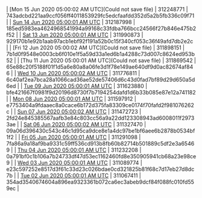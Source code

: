 | [Mon 15 Jun 2020 05:00:02 AM UTC](Could not save file) | 312248771 | 743adcbd221aa9ccf056ff4011853929fc5edcfaafdd352d5a2b5fb336c09f71 | 
| [Sun 14 Jun 2020 05:00:01 AM UTC](https://transfer.sh/15Wt65/dashninja-dbdump-20200614070001.tar.bz2) | 312187998 | 185ed5983ea4624968541994a99168c33fdba766bcc24566f27b846e475b2f52 | 
| [Sat 13 Jun 2020 05:00:01 AM UTC](https://transfer.sh/5bZp5/dashninja-dbdump-20200613070001.tar.bz2) | 311990873 | 929170b1e92b1aab97acb1ebf92f191a52b0c15f340cf053c36f49afd7db2e2c | 
| [Fri 12 Jun 2020 05:00:02 AM UTC](Could not save file) | 311898151 | 7b1d0f9548e0003cb6f010e1f5a59d33a1ed6b1a4288c73d007c8624ed953b52 | 
| [Thu 11 Jun 2020 05:00:01 AM UTC](Could not save file) | 311869542 | 65e88c20f5188f01f1d5a6e80a8a06fe3d1f78e149ae640df9d0ac82674af846 | 
| [Wed 10 Jun 2020 05:00:02 AM UTC](https://transfer.sh/iqAer/dashninja-dbdump-20200610070002.tar.bz2) | 311776811 | 6c40af2ea7bca28a1066cad36ae52de57406d6c43d0fad7bf89d29d650a5d6ed | 
| [Tue 09 Jun 2020 05:00:01 AM UTC](https://transfer.sh/iBz74/dashninja-dbdump-20200609070001.tar.bz2) | 311623880 | bfe421667f0981f9d20196d8730f7b7194254dafd1d6b33b085e87e12a741182 | 
| [Mon 08 Jun 2020 05:00:01 AM UTC](https://transfer.sh/16jz9n/dashninja-dbdump-20200608070001.tar.bz2) | 311597912 | e7753404a9fdaaec8a0cace6b172d375fa83309ce0174f70fafd2f981076262c | 
| [Sun 07 Jun 2020 05:00:02 AM UTC](https://transfer.sh/q4D9k/dashninja-dbdump-20200607070002.tar.bz2) | 311472723 | 2fd24e845385567aafb3e84c803cc56a9a22dd123308943ad6008011f29733ae | 
| [Sat 06 Jun 2020 05:00:02 AM UTC](https://transfer.sh/C98yK/dashninja-dbdump-20200606070002.tar.bz2) | 311327470 | 09a06d396430c543c46c1d95ca9dce8e1a4dc97be1bf6aee6b2878b0534bf1f2 | 
| [Fri 05 Jun 2020 05:00:01 AM UTC](https://transfer.sh/DcG3e/dashninja-dbdump-20200605070001.tar.bz2) | 311291098 | 7fa86a9a18af9ba9331c59ff536cd913b8fb60b82714b501889c5df2e3a65469 | 
| [Thu 04 Jun 2020 05:00:01 AM UTC](https://transfer.sh/9sMew/dashninja-dbdump-20200604070001.tar.bz2) | 311232208 | 0a791bf0c1b106a7b24733df47d53ec1162460fd8e350905941cb68a23e98ce9 | 
| [Wed 03 Jun 2020 05:00:01 AM UTC](https://transfer.sh/h8OKt/dashninja-dbdump-20200603070001.tar.bz2) | 311089774 | e23c597252e8517d3f61c33d23c026bdae0cd321825b81f68c7d17eb27d8dc7b | 
| [Tue 02 Jun 2020 05:00:01 AM UTC](https://transfer.sh/DtbG3/dashninja-dbdump-20200602070001.tar.bz2) | 311067411 | 354ad3540674604a896ea9323361b072ca6ec3abeb9dcf84f088fc010fd559ec | 

